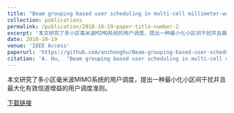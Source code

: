 ```yaml
---
title: "Beam grouping based user scheduling in multi-cell millimeter-wave MIMO systems"
collection: publications
permalink: /publication/2018-10-19-paper-title-number-2
excerpt: '本文研究了多小区毫米波MIMO系统的用户调度，提出一种最小化小区间干扰并且最大化有效信道增益的用户调度准则。'
date: 2018-10-19
venue: 'IEEE Access'
paperurl: 'https://github.com/anzhonghu/Beam-grouping-based-user-scheduling-in-multi-cell-millimeter-wave-MIMO-systems'
citation: 'A. Hu,  "Beam grouping based user scheduling in multi-cell millimeter-wave MIMO systems," <i>IEEE Access</i>, vol. 6, pp. 55004-55012, Oct. 2018.'
---
```

本文研究了多小区毫米波MIMO系统的用户调度，提出一种最小化小区间干扰并且最大化有效信道增益的用户调度准则。

[下载链接](https://github.com/anzhonghu/Beam-grouping-based-user-scheduling-in-multi-cell-millimeter-wave-MIMO-systems)
